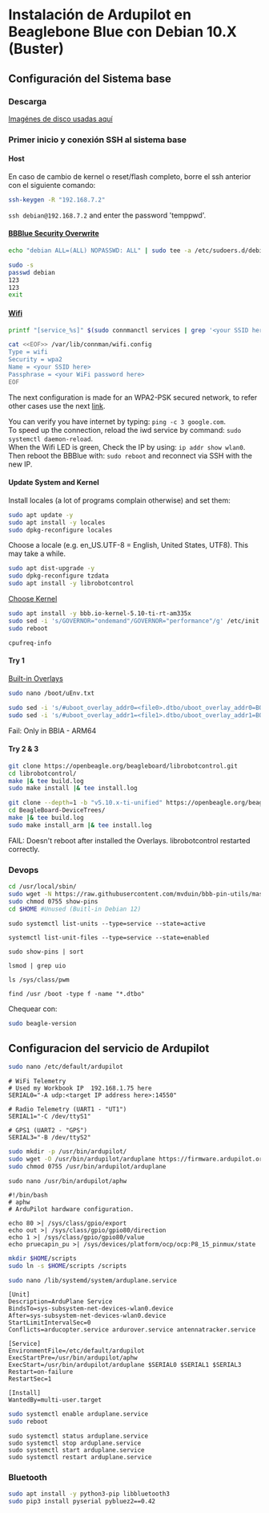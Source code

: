 # Instalación de Ardupilot en Beaglebone Blue con Debian 10.X (Buster)

## Configuración del Sistema base

### Descarga

[Imagénes de disco usadas aquí](https://rcn-ee.net/rootfs/bb.org/testing/)

### Primer inicio y conexión SSH al sistema base

#### Host

En caso de cambio de kernel o reset/flash completo, borre el ssh anterior con el siguiente comando:

```sh
ssh-keygen -R "192.168.7.2"
```

`ssh debian@192.168.7.2` and enter the password 'temppwd'.

#### [BBBlue Security Overwrite](https://elinux.org/Beagleboard:BeagleBoneBlack_Debian#i_take_full_responsibility_for_knowing_my_beagle_is_now_insecure)

```sh
echo "debian ALL=(ALL) NOPASSWD: ALL" | sudo tee -a /etc/sudoers.d/debian >/dev/null
```

```sh
sudo -s
passwd debian
123
123
exit
```

#### [Wifi](https://wiki.debian.org/WiFi/HowToUse)

```sh
printf "[service_%s]" $(sudo connmanctl services | grep '<your SSID here>' | grep -Po 'wifi_[^ ]+') |& sudo tee /var/lib/connman/wifi.config > /dev/null
```

```sh
cat <<EOF>> /var/lib/connman/wifi.config
Type = wifi
Security = wpa2
Name = <your SSID here>
Passphrase = <your WiFi password here>
EOF
```

The next configuration is made for an WPA2-PSK secured network, to refer other cases use the next [link](https://wiki.archlinux.org/title/Iwd).

You can verify you have internet by typing: `ping -c 3 google.com`.  
To speed up the connection, reload the iwd service by command: `sudo systemctl daemon-reload`.  
When the Wifi LED is green, Check the IP by using: `ip addr show wlan0`.  
Then reboot the BBBlue with: `sudo reboot` and reconnect via SSH with the new IP.

#### Update System and Kernel

Install locales (a lot of programs complain otherwise) and set them:

```sh
sudo apt update -y
sudo apt install -y locales
sudo dpkg-reconfigure locales
```

Choose a locale (e.g. en_US.UTF-8 = English, United States, UTF8). This may take a while.

```sh
sudo apt dist-upgrade -y
sudo dpkg-reconfigure tzdata
sudo apt install -y librobotcontrol
```

[Choose Kernel](https://forum.beagleboard.org/t/armhf-debian-10-x-11-x-12-x-kernel-updates/30928)

```sh
sudo apt install -y bbb.io-kernel-5.10-ti-rt-am335x
sudo sed -i 's/GOVERNOR="ondemand"/GOVERNOR="performance"/g' /etc/init.d/cpufrequtils
sudo reboot
```

`cpufreq-info`

#### Try 1

[Built-in Overlays](https://forum.beagleboard.org/t/arm64-debian-12-x-bookworm-monthly-snapshots-2023-10-07/35565)

```sh
sudo nano /boot/uEnv.txt 
```

```sh
sudo sed -i 's/#uboot_overlay_addr0=<file0>.dtbo/uboot_overlay_addr0=BONE-PWM0.dtbo/g' /boot/uEnv.txt
sudo sed -i 's/#uboot_overlay_addr1=<file1>.dtbo/uboot_overlay_addr1=BONE-PWM1.dtbo/g' /boot/uEnv.txt
```

Fail: Only in BBIA - ARM64

#### Try 2 & 3

```sh
git clone https://openbeagle.org/beagleboard/librobotcontrol.git
cd librobotcontrol/
make |& tee build.log
sudo make install |& tee install.log
```

```sh
git clone --depth=1 -b "v5.10.x-ti-unified" https://openbeagle.org/beagleboard/BeagleBoard-DeviceTrees.git
cd BeagleBoard-DeviceTrees/
make |& tee build.log
sudo make install_arm |& tee install.log
```

FAIL: Doesn't reboot after installed the Overlays. librobotcontrol restarted correctly.

### Devops

```sh
cd /usr/local/sbin/
sudo wget -N https://raw.githubusercontent.com/mvduin/bbb-pin-utils/master/show-pins
sudo chmod 0755 show-pins 
cd $HOME #Unused (Buitl-in Debian 12)
```

`sudo systemctl list-units --type=service --state=active`

`systemctl list-unit-files --type=service --state=enabled`

`sudo show-pins | sort`

`lsmod | grep uio`

`ls /sys/class/pwm`

`find /usr /boot -type f -name "*.dtbo"`

Chequear con:

```sh
sudo beagle-version
```

## Configuracion del servicio de Ardupilot

```sh
sudo nano /etc/default/ardupilot 
```

```shell
# WiFi Telemetry
# Used my Workbook IP  192.168.1.75 here
SERIAL0="-A udp:<target IP address here>:14550"

# Radio Telemetry (UART1 - "UT1")
SERIAL1="-C /dev/ttyS1"

# GPS1 (UART2 - "GPS")
SERIAL3="-B /dev/ttyS2"

```

```sh
sudo mkdir -p /usr/bin/ardupilot/
sudo wget -O /usr/bin/ardupilot/arduplane https://firmware.ardupilot.org/Plane/stable-4.1.6/blue/arduplane
sudo chmod 0755 /usr/bin/ardupilot/arduplane
```

`sudo nano /usr/bin/ardupilot/aphw`

```shell
#!/bin/bash
# aphw
# ArduPilot hardware configuration.

echo 80 >| /sys/class/gpio/export
echo out >| /sys/class/gpio/gpio80/direction
echo 1 >| /sys/class/gpio/gpio80/value
echo pruecapin_pu >| /sys/devices/platform/ocp/ocp:P8_15_pinmux/state

```

```sh
mkdir $HOME/scripts
sudo ln -s $HOME/scripts /scripts
```

```sh
sudo nano /lib/systemd/system/arduplane.service 
```

```properties
[Unit]
Description=ArduPlane Service
BindsTo=sys-subsystem-net-devices-wlan0.device
After=sys-subsystem-net-devices-wlan0.device
StartLimitIntervalSec=0
Conflicts=arducopter.service ardurover.service antennatracker.service

[Service]
EnvironmentFile=/etc/default/ardupilot
ExecStartPre=/usr/bin/ardupilot/aphw
ExecStart=/usr/bin/ardupilot/arduplane $SERIAL0 $SERIAL1 $SERIAL3
Restart=on-failure
RestartSec=1

[Install]
WantedBy=multi-user.target

```

```sh
sudo systemctl enable arduplane.service
sudo reboot
```

`sudo systemctl status arduplane.service`  
`sudo systemctl stop arduplane.service`  
`sudo systemctl start arduplane.service`  
`sudo systemctl restart arduplane.service`

### Bluetooth

```sh
sudo apt install -y python3-pip libbluetooth3
sudo pip3 install pyserial pybluez2==0.42
```

